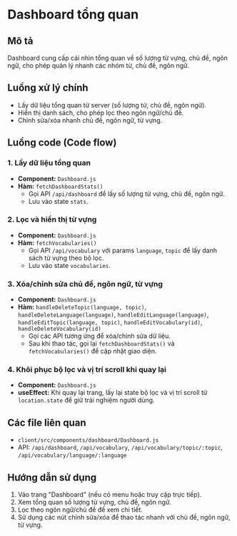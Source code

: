 # Dashboard tổng quan

## Mô tả

Dashboard cung cấp cái nhìn tổng quan về số lượng từ vựng, chủ đề, ngôn ngữ, cho phép quản lý nhanh các nhóm từ, chủ đề, ngôn ngữ.

## Luồng xử lý chính

- Lấy dữ liệu tổng quan từ server (số lượng từ, chủ đề, ngôn ngữ).
- Hiển thị danh sách, cho phép lọc theo ngôn ngữ/chủ đề.
- Chỉnh sửa/xóa nhanh chủ đề, ngôn ngữ, từ vựng.

## Luồng code (Code flow)

### 1. Lấy dữ liệu tổng quan

- **Component:** `Dashboard.js`
- **Hàm:** `fetchDashboardStats()`
  - Gọi API `/api/dashboard` để lấy số lượng từ vựng, chủ đề, ngôn ngữ.
  - Lưu vào state `stats`.

### 2. Lọc và hiển thị từ vựng

- **Component:** `Dashboard.js`
- **Hàm:** `fetchVocabularies()`
  - Gọi API `/api/vocabulary` với params `language`, `topic` để lấy danh sách từ vựng theo bộ lọc.
  - Lưu vào state `vocabularies`.

### 3. Xóa/chỉnh sửa chủ đề, ngôn ngữ, từ vựng

- **Component:** `Dashboard.js`
- **Hàm:** `handleDeleteTopic(language, topic)`, `handleDeleteLanguage(language)`, `handleEditLanguage(language)`, `handleEditTopic(language, topic)`, `handleEditVocabulary(id)`, `handleDeleteVocabulary(id)`
  - Gọi các API tương ứng để xóa/chỉnh sửa dữ liệu.
  - Sau khi thao tác, gọi lại `fetchDashboardStats()` và `fetchVocabularies()` để cập nhật giao diện.

### 4. Khôi phục bộ lọc và vị trí scroll khi quay lại

- **Component:** `Dashboard.js`
- **useEffect:** Khi quay lại trang, lấy lại state bộ lọc và vị trí scroll từ `location.state` để giữ trải nghiệm người dùng.

## Các file liên quan

- `client/src/components/dashboard/Dashboard.js`
- API: `/api/dashboard`, `/api/vocabulary`, `/api/vocabulary/topic/:topic`, `/api/vocabulary/language/:language`

## Hướng dẫn sử dụng

1. Vào trang "Dashboard" (nếu có menu hoặc truy cập trực tiếp).
2. Xem tổng quan số lượng từ vựng, chủ đề, ngôn ngữ.
3. Lọc theo ngôn ngữ/chủ đề để xem chi tiết.
4. Sử dụng các nút chỉnh sửa/xóa để thao tác nhanh với chủ đề, ngôn ngữ, từ vựng.
